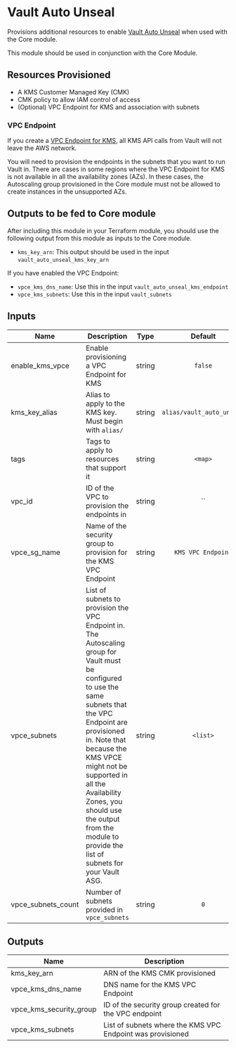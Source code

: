 # Vault Auto Unseal

Provisions additional resources to enable
[Vault Auto Unseal](https://www.vaultproject.io/docs/concepts/seal.html#auto-unseal) when used
with the Core module.

This module should be used in conjunction with the Core Module.

## Resources Provisioned

- A KMS Customer Managed Key (CMK)
- CMK policy to allow IAM control of access
- (Optional) VPC Endpoint for KMS and association with subnets

### VPC Endpoint

If you create a
[VPC Endpoint for KMS](https://docs.aws.amazon.com/kms/latest/developerguide/kms-vpc-endpoint.html),
all KMS API calls from Vault will not leave the AWS network.

You will need to provision the endpoints in the subnets that you want to run Vault in.
There are cases in some regions where the VPC Endpoint for KMS is not available in all the
availability zones (AZs). In these cases, the Autoscaling group provisioned in the Core module must
not be allowed to create instances in the unsupported AZs.

## Outputs to be fed to Core module

After including this module in your Terraform module, you should use the following output from this
module as inputs to the Core module.

- `kms_key_arn`: This output should be used in the input `vault_auto_unseal_kms_key_arn`

If you have enabled the VPC Endpoint:

- `vpce_kms_dns_name`: Use this in the input `vault_auto_unseal_kms_endpoint`
- `vpce_kms_subnets`: Use this in the input `vault_subnets`

## Inputs

| Name | Description | Type | Default | Required |
|------|-------------|:----:|:-----:|:-----:|
| enable_kms_vpce | Enable provisioning a VPC Endpoint for KMS | string | `false` | no |
| kms_key_alias | Alias to apply to the KMS key. Must begin with `alias/` | string | `alias/vault_auto_unseal` | no |
| tags | Tags to apply to resources that support it | string | `<map>` | no |
| vpc_id | ID of the VPC to provision the endpoints in | string | `` | no |
| vpce_sg_name | Name of the security group to provision for the KMS VPC Endpoint | string | `KMS VPC Endpoint` | no |
| vpce_subnets | List of subnets to provision the VPC Endpoint in. The Autoscaling group for Vault must be configured to use the same subnets that the VPC Endpoint are provisioned in. Note that because the KMS VPCE might not be supported in all the Availability Zones, you should use the output from the module to provide the list of subnets for your Vault ASG. | string | `<list>` | no |
| vpce_subnets_count | Number of subnets provided in `vpce_subnets` | string | `0` | no |

## Outputs

| Name | Description |
|------|-------------|
| kms_key_arn | ARN of the KMS CMK provisioned |
| vpce_kms_dns_name | DNS name for the KMS VPC Endpoint |
| vpce_kms_security_group | ID of the security group created for the VPC endpoint |
| vpce_kms_subnets | List of subnets where the KMS VPC Endpoint was provisioned |
